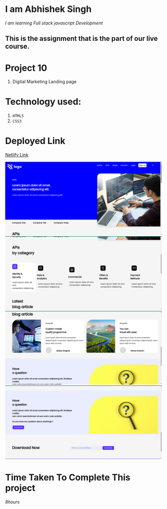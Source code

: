 # I am Abhishek Singh
_I am learning Full stack javascript Development_

## This is the assignment that is the part of our live course.





# Project 10
1. Digital Marketing Landing page 

# Technology used:
1. ```HTML5```
1. ```CSS3```

# Deployed Link
[Netlify Link](https://developer-landing-home-pages.netlify.app/)

![DEVELOPER](dev.png)
![DEVELOPER](dev1.png)
![DEVELOPER](dev2.png)
![DEVELOPER](dev3.png)

# Time Taken To Complete This project

_8hours_

